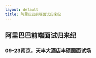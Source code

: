 ```yaml
---
layout: default
title: 阿里巴巴前端面试归来纪
---
```


阿里巴巴前端面试归来纪
--------------------------

### 09-23南京，天丰大酒店丰硕圆面试场
